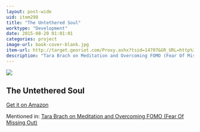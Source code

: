 ```yaml
---
layout: post-wide
uid: item298
title: "The Untethered Soul"
worktype: "Development"
date: 2015-08-20 01:01:01
categories: project
image-url: book-cover-blank.jpg
item-url: http://target.georiot.com/Proxy.ashx?tsid=14707&GR_URL=http%3A%2F%2Fwww.amazon.com%2FThe-Untethered-Soul-Journey-Yourself%2Fdp%2F1572245379%2F
description: "Tara Brach on Meditation and Overcoming FOMO (Fear Of Missing Out)"
---
```

<a href="http://target.georiot.com/Proxy.ashx?tsid=14707&GR_URL=http%3A%2F%2Fwww.amazon.com%2FThe-Untethered-Soul-Journey-Yourself%2Fdp%2F1572245379%2F" target="blank"><img src="../../../../img/thumbs/book-cover-blank.jpg" class="prod-img"></a>
<h2>The Untethered Soul</h2>
<p><a href="http://target.georiot.com/Proxy.ashx?tsid=14707&GR_URL=http%3A%2F%2Fwww.amazon.com%2FThe-Untethered-Soul-Journey-Yourself%2Fdp%2F1572245379%2F" target="blank">Get it on Amazon</a><p>
<p>Mentioned in: <a href="http://fourhourworkweek.com/2015/07/31/tara-brach/" target="blank">Tara Brach on Meditation and Overcoming FOMO (Fear Of Missing Out)</a></p>
